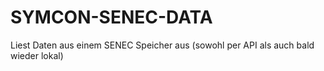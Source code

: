# SYMCON-SENEC-DATA
Liest Daten aus einem SENEC Speicher aus (sowohl per API als auch bald wieder lokal)
